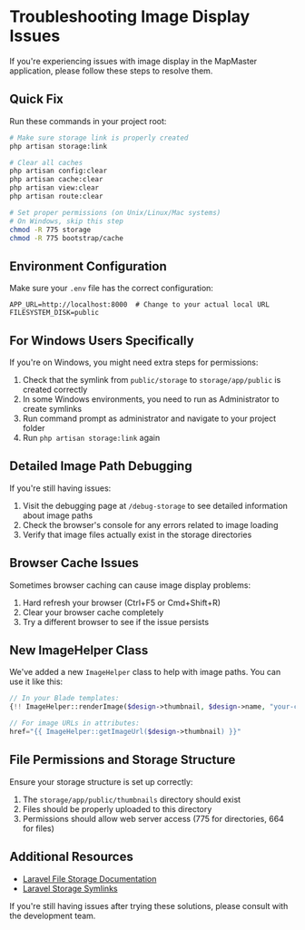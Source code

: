 # Troubleshooting Image Display Issues

If you're experiencing issues with image display in the MapMaster application, please follow these steps to resolve them.

## Quick Fix

Run these commands in your project root:

```bash
# Make sure storage link is properly created
php artisan storage:link

# Clear all caches
php artisan config:clear
php artisan cache:clear
php artisan view:clear
php artisan route:clear

# Set proper permissions (on Unix/Linux/Mac systems)
# On Windows, skip this step
chmod -R 775 storage
chmod -R 775 bootstrap/cache
```

## Environment Configuration

Make sure your `.env` file has the correct configuration:

```
APP_URL=http://localhost:8000  # Change to your actual local URL
FILESYSTEM_DISK=public
```

## For Windows Users Specifically

If you're on Windows, you might need extra steps for permissions:

1. Check that the symlink from `public/storage` to `storage/app/public` is created correctly
2. In some Windows environments, you need to run as Administrator to create symlinks
3. Run command prompt as administrator and navigate to your project folder
4. Run `php artisan storage:link` again

## Detailed Image Path Debugging

If you're still having issues:

1. Visit the debugging page at `/debug-storage` to see detailed information about image paths
2. Check the browser's console for any errors related to image loading
3. Verify that image files actually exist in the storage directories

## Browser Cache Issues

Sometimes browser caching can cause image display problems:

1. Hard refresh your browser (Ctrl+F5 or Cmd+Shift+R)
2. Clear your browser cache completely
3. Try a different browser to see if the issue persists

## New ImageHelper Class

We've added a new `ImageHelper` class to help with image paths. You can use it like this:

```php
// In your Blade templates:
{!! ImageHelper::renderImage($design->thumbnail, $design->name, "your-css-classes") !!}

// For image URLs in attributes:
href="{{ ImageHelper::getImageUrl($design->thumbnail) }}"
```

## File Permissions and Storage Structure

Ensure your storage structure is set up correctly:

1. The `storage/app/public/thumbnails` directory should exist
2. Files should be properly uploaded to this directory
3. Permissions should allow web server access (775 for directories, 664 for files)

## Additional Resources

-   [Laravel File Storage Documentation](https://laravel.com/docs/10.x/filesystem)
-   [Laravel Storage Symlinks](https://laravel.com/docs/10.x/filesystem#the-public-disk)

If you're still having issues after trying these solutions, please consult with the development team.
